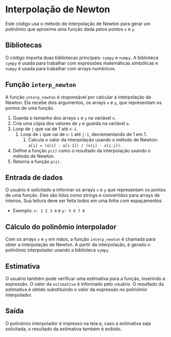 # Interpolação de Newton

Este código usa o método de Interpolação de Newton para gerar um polinômio que aproxime uma função dada pelos pontos `x` e `y`.

## Bibliotecas

O código importa duas bibliotecas principais: `sympy` e `numpy`. A biblioteca `sympy` é usada para trabalhar com expressões matemáticas simbólicas e `numpy` é usada para trabalhar com arrays numéricos.

## Função `interp_newton`

A função `interp_newton` é responsável por calcular a interpolação de Newton. Ela recebe dois argumentos, os arrays `x` e `y`, que representam os pontos de uma função.

1. Guarda o tamanho dos arrays `x` e `y` na variável `n`.
2. Cria uma cópia dos valores de `y` e guarda na variável `a`.
3. Loop de `j` que vai de 1 até `n-1`.
   1. Loop de `i` que vai de `n-1` até `j-1`, decrementando de 1 em 1.
      1. Calcula o valor da interpolação usando o método de Newton: `a[i] = (a[i] - a[i-1]) / (x[i] - x[i-j])`.
4. Define a função `p(z)` como o resultado da interpolação usando o método de Newton.
5. Retorna a função `p(z)`.

## Entrada de dados

O usuário é solicitado a informar os arrays `x` e `y` que representam os pontos de uma função. Eles são lidos como strings e convertidos para arrays de inteiros. Sua leitura deve ser feita todos em uma linha com espaçamentos

- Exemplo: `x: 1 2 3 4` e `y: 5 6 7 8`

## Cálculo do polinômio interpolador

Com os arrays `x` e `y` em mãos, a função `interp_newton` é chamada para obter a interpolação de Newton. A partir da interpolação, é gerado o polinômio interpolador usando a biblioteca `sympy`.

## Estimativa

O usuário também pode verificar uma estimativa para a função, inserindo a expressão. O valor da `estimativa` é informado pelo usuário. O resultado da estimativa é obtido substituindo o valor da expressão no polinômio interpolador.

## Saída

O polinômio interpolador é impresso na tela e, caso a estimativa seja solicitada, o resultado da estimativa também é exibido.
